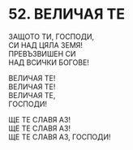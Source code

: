 # 52. ВЕЛИЧАЯ ТЕ  
  
ЗАЩОТО ТИ, ГОСПОДИ,  
СИ НАД ЦЯЛА ЗЕМЯ!  
ПРЕВЪЗВИШЕН СИ  
НАД ВСИЧКИ БОГОВЕ!  
  
ВЕЛИЧАЯ ТЕ!  
ВЕЛИЧАЯ ТЕ!  
ВЕЛИЧАЯ ТЕ,  
ГОСПОДИ!  
  
ЩЕ ТЕ СЛАВЯ АЗ!  
ЩЕ ТЕ СЛАВЯ АЗ!  
ЩЕ ТЕ СЛАВЯ АЗ, ГОСПОДИ!  


<DownloadsButton pdf="/pdf/52-velichaq-te.pdf" />

